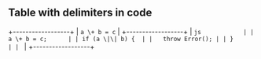 ## Table with delimiters in code

+------------------+
| `a \+ b = c`     |
+------------------+
| ```js            |
| a \+ b = c;      |
| if (a \|\| b) {  |
|   throw Error(); |
| }                |
| ```              |
+------------------+
